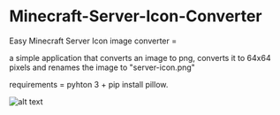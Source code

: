 # Minecraft-Server-Icon-Converter
Easy Minecraft Server Icon image converter =

a simple application that converts an image to png, converts it to 64x64 pixels and renames the image to "server-icon.png"

requirements = pyhton 3 + pip install pillow.

![alt text]([[http://url/to/img.png](https://raw.githubusercontent.com/RiccardoSilvestri/Minecraft-Server-Icon-Converter/main/icon.png)https://raw.githubusercontent.com/RiccardoSilvestri/Minecraft-Server-Icon-Converter/main/icon.png](https://raw.githubusercontent.com/RiccardoSilvestri/Minecraft-Server-Icon-Converter/main/icon.png)https://raw.githubusercontent.com/RiccardoSilvestri/Minecraft-Server-Icon-Converter/main/icon.png)
